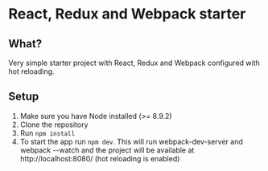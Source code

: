 # React, Redux and Webpack starter

## What?
Very simple starter project with React, Redux and Webpack configured with hot reloading.

## Setup
1. Make sure you have Node installed (>= 8.9.2)
2. Clone the repository
3. Run `npm install`
4. To start the app run `npm dev`. This will run webpack-dev-server and webpack --watch and the project will be available at http://localhost:8080/ (hot reloading is enabled)